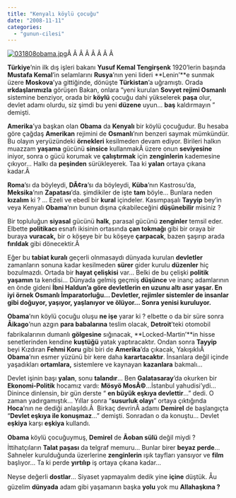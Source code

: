```yaml
---
title: "Kenyalı köylü çocuğu"
date: "2008-11-11"
categories: 
  - "gunun-cilesi"
---
```


[![031808obama.jpg](/uploads/2008/11/031808obama.jpg)](/uploads/2008/11/031808obama.jpg "031808obama.jpg")Â Â Â Â Â Â Â Â 

**Türkiye**’nin ilk dış işleri bakanı **Yusuf Kemal Tengirşenk** 1920’lerin başında **Mustafa Kemal**’in selamlarını **Rusya**’nın yeni lideri **Lenin’**e sunmak üzere **Moskova**’ya gittiğinde, dönüşte **Türkistan**’a uğramıştı. Orada **ırkdaşlarımızla** görüşen Bakan, onlara “yeni kurulan **Sovyet rejimi Osmanlı** sistemine benziyor, orada bir **köylü** çocuğu dahi yükselerek **paşa** olur, devlet adamı olurdu, siz şimdi bu yeni **düzene** uyun… **baş** kaldırmayın ” demişti.

**Amerika**’ya başkan olan **Obama** da **Kenyalı** bir köylü çocuğudur. Bu hesaba göre çağdaş **Amerikan** rejimini de **Osmanlı**’nın benzeri saymak mümkündür. Bu olayın yeryüzündeki **örnekleri** kesilmeden devam ediyor. Birileri halkın muazzam **yaşama** gücünü **sinsice** kullanmakÂ üzere onun **seviyesine** iniyor, sonra o gücü korumak ve **çalıştırmak** için **zenginlerin** kademesine çıkıyor… Halkı da **peşinden** sürükleyerek. Taa ki **yalan** ortaya çıkana kadar.Â 

**Roma**’sı da böyleydi, **DÃ¢ra**’sı da böyleydi, **Küba**’nın Kastrosu’da, **Meksika**’nın **Zapatası**’da. şimdikiler de işte **tam** böyle… Bunlara neden **kızalım** ki ? … Ezeli ve ebedî bir **kural** içindeler. Kasımpaşalı **Tayyip** bey’in veya Kenyalı **Obama**’nın bunun dışına çıkabileceğini **düşünebilir** misiniz ?

Bir topluluğun **siyasal** gücünü **halk**, parasal gücünü **zenginler** temsil eder. Elbette **politikacı** esnafı ikisinin ortasında **çan tokmağı** gibi bir oraya bir buraya **vuracak,** bir o köşeye bir bu köşeye **çarpacak**, bazen şaşırıp arada **fırıldak** gibi dönecektir.Â 

Eğer bu **tabiat kuralı** geçerli olnmasaydı dünyada kurulan **devletler** zamanların sonuna kadar kesilmeden **sürer** gider kurulu **düzenler** hiç bozulmazdı. Ortada bir **hayat çelişkisi** var… Belki de bu çelişki **politik yaşamın** ta kendisi… Dünyada gelmiş geçmiş **düşünce** ve inanç adamlarının en önde gideni **İbni Haldun’**a göre devletlerin en uzunu **altı asır** yaşar. En iyi örnek **Osmanlı İmparatorluğu**… Devletler, rejimler **sistemler** de insanlar gibi doğuyor, **yaşıyor,** yaşlanıyor ve **ölüyor…** Sonra **yenisi** kuruluyor**.**

**Obama**’nın köylü çocuğu oluşu **ne işe** yarar ki ? elbette o da bir süre sonra **Åikago**’nun azgın **para babalarına** teslim olacak, **Detroit**’teki otomobil fabrikalarının dumanlı **gölgesine** sığınacak, **Locked-Martin’**in hisse senetlerinden kendine **kuştüğü** yatak yaptıracaktır. Ondan sonra **Tayyip** beyi Kızdıran **Fehmi Koru** gibi biri de **Amerika**’da çıkacak, YakışıklıÂ  **Obama**’nın esmer yüzünü bir kere daha **karartacaktır**. İnsanlara değil içinde yaşadıkları **ortamlara,** sistemlere ve kaynayan **kazanlara** bakmalı…

Devlet işinin başı **yalan**, sonu **talandır**… Ben **Galatasaray**’da okurken bir **Ekonomi-Politik** hocamız vardı: **Mösyö MosÃ©**…İstanbul yahudisi’ydi…Dinince dinlensin, bir gün derste “ **en büyük eşkıya devlettir**…” dedi. O zaman yadırgamıştık… Yıllar sonra “**susurluk olayı**” ortaya çıktığında **Hoca**’nın ne dediği anlaşıldı.Â  Birkaç devrinÂ adamı **Demirel** de başlangıçta “**Devlet eşkıya ile konuşmaz**…” demişti. Sonradan o da konuştu… Devlet **eşkiya** karşı **eşkiya** kullandı.

**Obama** köylü çocuğuymuş, **Demirel** de **Ãoban sülü** değil miydi ? İttihatçıların **Talat paşası** da telgraf memuru… Bunlar birer **beyaz perde**… Sahneler kurulduğunda üzerlerine **zenginlerin** ışık tayfları yansıyor ve **film** başlıyor… Ta ki perde **yırtılıp** iş ortaya çıkana kadar…

Neyse değerli **dostlar**… Siyaset yapmayalım dedik yine **içine** düştük. Åu güzelim **dünyada** adam gibi yaşamanın başka **yolu** yok mu **Allahaşkına ?**
